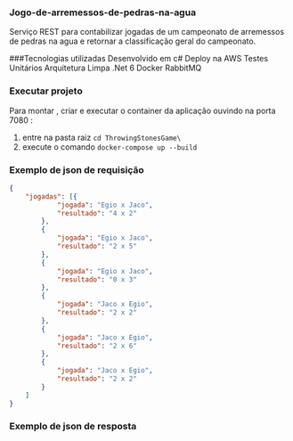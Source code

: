 ### Jogo-de-arremessos-de-pedras-na-agua

Serviço REST para contabilizar jogadas de um campeonato de arremessos de pedras na agua e retornar a classificação geral do campeonato.

###Tecnologias utilizadas
Desenvolvido em c#
Deploy na AWS
Testes Unitários
Arquitetura Limpa
.Net 6
Docker
RabbitMQ


### Executar projeto
Para montar , criar e executar o container da aplicação ouvindo na porta 7080 : 

1. entre na pasta raiz <code>cd ThrowingStonesGame\ </code>
2. execute o comando <code>docker-compose up --build</code>

### Exemplo de json de requisição

```json
{
    "jogadas": [{
            "jogada": "Egio x Jaco",
            "resultado": "4 x 2"
        },
        {
            "jogada": "Egio x Jaco",
            "resultado": "2 x 5"
        },
        {
            "jogada": "Egio x Jaco",
            "resultado": "0 x 3"
        },
        {
            "jogada": "Jaco x Egio",
            "resultado": "2 x 2"
        },
        {
            "jogada": "Jaco x Egio",
            "resultado": "2 x 6"
        },
        {
            "jogada": "Jaco x Egio",
            "resultado": "2 x 2"
        }
    ]
}
```

### Exemplo de json de resposta
